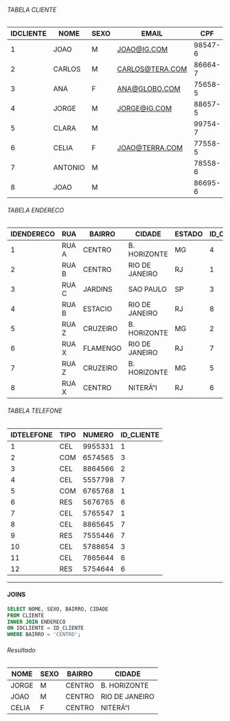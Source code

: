 ###### TABELA CLIENTE
IDCLIENTE|NOME   |SEXO|EMAIL |CPF    |
---------|-------|----|---------------|-------|
        1|JOAO   |M   |JOAO@IG.COM    |98547-6|
        2|CARLOS |M   |CARLOS@TERA.COM|86664-7|
        3|ANA    |F   |ANA@GLOBO.COM  |75658-5|
        4|JORGE  |M   |JORGE@IG.COM   |88657-5|
        5|CLARA  |M   |      |99754-7|
        6|CELIA  |F   |JOAO@TERRA.COM |77558-5|
        7|ANTONIO|M   |      |78558-6|
        8|JOAO   |M   |      |86695-6|

###### TABELA ENDERECO
IDENDERECO|RUA  |BAIRRO  |CIDADE        |ESTADO|ID_CLIENTE|
----------|-----|--------|--------------|------|----------|
1|RUA A|CENTRO  |B. HORIZONTE  |MG    |4|
2|RUA B|CENTRO  |RIO DE JANEIRO|RJ    |1|
3|RUA C|JARDINS |SAO PAULO     |SP    |3|
4|RUA B|ESTACIO |RIO DE JANEIRO|RJ    |8|
5|RUA Z|CRUZEIRO|B. HORIZONTE  |MG    |2|
6|RUA X|FLAMENGO|RIO DE JANEIRO|RJ    |7|
7|RUA Z|CRUZEIRO|B. HORIZONTE  |MG    |5|
8|RUA X|CENTRO  |NITERÃ“I      |RJ    |6|

###### TABELA TELEFONE
IDTELEFONE|TIPO|NUMERO |ID_CLIENTE|
----------|----|-------|----------|
1|CEL |9955331|1|
2|COM |6574565|3|
3|CEL |8864566|2|
4|CEL |5557798|7|
5|COM |6765768|1|
6|RES |5676765|6|
7|CEL |5765547|1|
8|CEL |8865645|7|
9|RES |7555446|7|
        10|CEL |5788654|3|
        11|CEL |7865644|6|
        12|RES |5754644|6|
------------
#### JOINS

```sql
SELECT NOME, SEXO, BAIRRO, CIDADE
FROM CLIENTE
INNER JOIN ENDERECO
ON IDCLIENTE = ID_CLIENTE
WHERE BAIRRO = 'CENTRO';
```
######  Resultado
NOME |SEXO|BAIRRO|CIDADE        |
-----|----|------|--------------|
JORGE|M   |CENTRO|B. HORIZONTE  |
JOAO |M   |CENTRO|RIO DE JANEIRO|
CELIA|F   |CENTRO|NITERÃ“I      |
